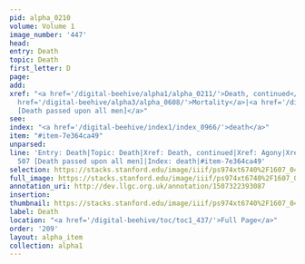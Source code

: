 ```yaml
---
pid: alpha_0210
volume: Volume 1
image_number: '447'
head: 
entry: Death
topic: Death
first_letter: D
page: 
add: 
xref: "<a href='/digital-beehive/alpha1/alpha_0211/'>Death, continued</a>|<a href='/digital-beehive/alpha1/alpha_0013/'>Agony</a>|<a
  href='/digital-beehive/alpha3/alpha_0608/'>Mortality</a>|<a href='/digital-beehive/toc/toc2_121/'>507
  [Death passed upon all men]</a>"
see: 
index: "<a href='/digital-beehive/index1/index_0966/'>death</a>"
item: "#item-7e364ca49"
unparsed: 
line: 'Entry: Death|Topic: Death|Xref: Death, continued|Xref: Agony|Xref: Mortality|Xref:
  507 [Death passed upon all men]|Index: death|#item-7e364ca49'
selection: https://stacks.stanford.edu/image/iiif/ps974xt6740%2F1607_0446/404,4444,3011,616/full/0/default.jpg
full_image: https://stacks.stanford.edu/image/iiif/ps974xt6740%2F1607_0446/full/full/0/default.jpg
annotation_uri: http://dev.llgc.org.uk/annotation/1507322393087
insertion: 
thumbnail: https://stacks.stanford.edu/image/iiif/ps974xt6740%2F1607_0446/404,4444,600,180/250,/0/default.jpg
label: Death
location: "<a href='/digital-beehive/toc/toc1_437/'>Full Page</a>"
order: '209'
layout: alpha_item
collection: alpha1
---
```

